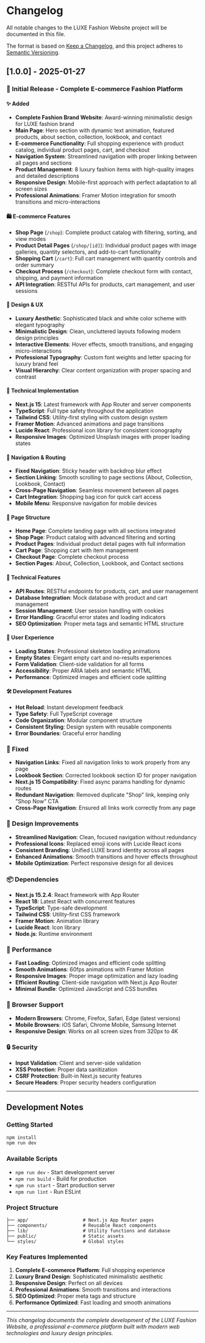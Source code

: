 # Changelog

All notable changes to the LUXE Fashion Website project will be documented in this file.

The format is based on [Keep a Changelog](https://keepachangelog.com/en/1.0.0/),
and this project adheres to [Semantic Versioning](https://semver.org/spec/v2.0.0.html).

## [1.0.0] - 2025-01-27

### 🎉 Initial Release - Complete E-commerce Fashion Platform

#### ✨ Added

- **Complete Fashion Brand Website**: Award-winning minimalistic design for LUXE fashion brand
- **Main Page**: Hero section with dynamic text animation, featured products, about section, collection, lookbook, and contact
- **E-commerce Functionality**: Full shopping experience with product catalog, individual product pages, cart, and checkout
- **Navigation System**: Streamlined navigation with proper linking between all pages and sections
- **Product Management**: 8 luxury fashion items with high-quality images and detailed descriptions
- **Responsive Design**: Mobile-first approach with perfect adaptation to all screen sizes
- **Professional Animations**: Framer Motion integration for smooth transitions and micro-interactions

#### 🛍️ E-commerce Features

- **Shop Page** (`/shop`): Complete product catalog with filtering, sorting, and view modes
- **Product Detail Pages** (`/shop/[id]`): Individual product pages with image galleries, quantity selectors, and add-to-cart functionality
- **Shopping Cart** (`/cart`): Full cart management with quantity controls and order summary
- **Checkout Process** (`/checkout`): Complete checkout form with contact, shipping, and payment information
- **API Integration**: RESTful APIs for products, cart management, and user sessions

#### 🎨 Design & UX

- **Luxury Aesthetic**: Sophisticated black and white color scheme with elegant typography
- **Minimalistic Design**: Clean, uncluttered layouts following modern design principles
- **Interactive Elements**: Hover effects, smooth transitions, and engaging micro-interactions
- **Professional Typography**: Custom font weights and letter spacing for luxury brand feel
- **Visual Hierarchy**: Clear content organization with proper spacing and contrast

#### 📱 Technical Implementation

- **Next.js 15**: Latest framework with App Router and server components
- **TypeScript**: Full type safety throughout the application
- **Tailwind CSS**: Utility-first styling with custom design system
- **Framer Motion**: Advanced animations and page transitions
- **Lucide React**: Professional icon library for consistent iconography
- **Responsive Images**: Optimized Unsplash images with proper loading states

#### 🧭 Navigation & Routing

- **Fixed Navigation**: Sticky header with backdrop blur effect
- **Section Linking**: Smooth scrolling to page sections (About, Collection, Lookbook, Contact)
- **Cross-Page Navigation**: Seamless movement between all pages
- **Cart Integration**: Shopping bag icon for quick cart access
- **Mobile Menu**: Responsive navigation for mobile devices

#### 📄 Page Structure

- **Home Page**: Complete landing page with all sections integrated
- **Shop Page**: Product catalog with advanced filtering and sorting
- **Product Pages**: Individual product detail pages with full information
- **Cart Page**: Shopping cart with item management
- **Checkout Page**: Complete checkout process
- **Section Pages**: About, Collection, Lookbook, and Contact sections

#### 🔧 Technical Features

- **API Routes**: RESTful endpoints for products, cart, and user management
- **Database Integration**: Mock database with product and cart management
- **Session Management**: User session handling with cookies
- **Error Handling**: Graceful error states and loading indicators
- **SEO Optimization**: Proper meta tags and semantic HTML structure

#### 🎯 User Experience

- **Loading States**: Professional skeleton loading animations
- **Empty States**: Elegant empty cart and no-results experiences
- **Form Validation**: Client-side validation for all forms
- **Accessibility**: Proper ARIA labels and semantic HTML
- **Performance**: Optimized images and efficient code splitting

#### 🛠️ Development Features

- **Hot Reload**: Instant development feedback
- **Type Safety**: Full TypeScript coverage
- **Code Organization**: Modular component structure
- **Consistent Styling**: Design system with reusable components
- **Error Boundaries**: Graceful error handling

### 🔧 Fixed

- **Navigation Links**: Fixed all navigation links to work properly from any page
- **Lookbook Section**: Corrected lookbook section ID for proper navigation
- **Next.js 15 Compatibility**: Fixed async params handling for dynamic routes
- **Redundant Navigation**: Removed duplicate "Shop" link, keeping only "Shop Now" CTA
- **Cross-Page Navigation**: Ensured all links work correctly from any page

### 🎨 Design Improvements

- **Streamlined Navigation**: Clean, focused navigation without redundancy
- **Professional Icons**: Replaced emoji icons with Lucide React icons
- **Consistent Branding**: Unified LUXE brand identity across all pages
- **Enhanced Animations**: Smooth transitions and hover effects throughout
- **Mobile Optimization**: Perfect responsive design for all devices

### 📦 Dependencies

- **Next.js 15.2.4**: React framework with App Router
- **React 18**: Latest React with concurrent features
- **TypeScript**: Type-safe development
- **Tailwind CSS**: Utility-first CSS framework
- **Framer Motion**: Animation library
- **Lucide React**: Icon library
- **Node.js**: Runtime environment

### 🚀 Performance

- **Fast Loading**: Optimized images and efficient code splitting
- **Smooth Animations**: 60fps animations with Framer Motion
- **Responsive Images**: Proper image optimization and lazy loading
- **Efficient Routing**: Client-side navigation with Next.js App Router
- **Minimal Bundle**: Optimized JavaScript and CSS bundles

### 📱 Browser Support

- **Modern Browsers**: Chrome, Firefox, Safari, Edge (latest versions)
- **Mobile Browsers**: iOS Safari, Chrome Mobile, Samsung Internet
- **Responsive Design**: Works on all screen sizes from 320px to 4K

### 🔒 Security

- **Input Validation**: Client and server-side validation
- **XSS Protection**: Proper data sanitization
- **CSRF Protection**: Built-in Next.js security features
- **Secure Headers**: Proper security headers configuration

---

## Development Notes

### Getting Started

```bash
npm install
npm run dev
```

### Available Scripts

- `npm run dev` - Start development server
- `npm run build` - Build for production
- `npm run start` - Start production server
- `npm run lint` - Run ESLint

### Project Structure

```
├── app/                    # Next.js App Router pages
├── components/             # Reusable React components
├── lib/                    # Utility functions and database
├── public/                 # Static assets
└── styles/                 # Global styles
```

### Key Features Implemented

1. **Complete E-commerce Platform**: Full shopping experience
2. **Luxury Brand Design**: Sophisticated minimalistic aesthetic
3. **Responsive Design**: Perfect on all devices
4. **Professional Animations**: Smooth transitions and interactions
5. **SEO Optimized**: Proper meta tags and structure
6. **Performance Optimized**: Fast loading and smooth animations

---

_This changelog documents the complete development of the LUXE Fashion Website, a professional e-commerce platform built with modern web technologies and luxury design principles._
